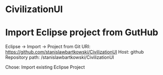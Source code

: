 # CivilizationUI

# Import Eclipse project from GutHub

Eclipse -> Import -> Project from Git
URI: https://github.com/stanislawbartkowski/CivilizationUI
Host: github
Repository path: /stanislawbartkowski/CivilizationUI

Chose: Import existing Eclipse Project
